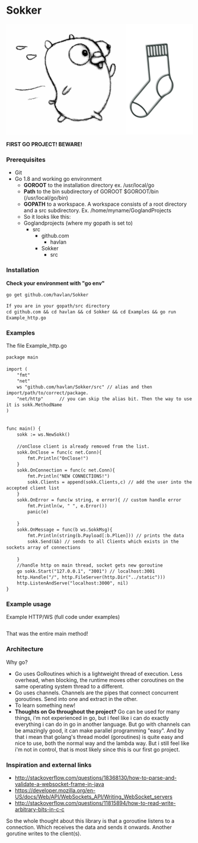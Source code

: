 # Sokker
![Alt text](/logo/sokker2.jpg?raw=true "Sokker logo")



**FIRST GO PROJECT! BEWARE!**
### Prerequisites
- Git
- Go 1.8 and working go environment
  - **GOROOT** to the installation directory ex. /usr/local/go
  - **Path** to the bin subdirectory of GOROOT $GOROOT/bin (/usr/local/go/bin)
  - **GOPATH** to a workspace. A workspace consists of a root directory and a src subdirectory. Ex. /home/myname/GoglandProjects
  - So it looks like this:
  - Goglandprojects (where my gopath is set to)
     - src 
       - github.com
         - havlan
	 	- Sokker
			- src
  
### Installation

**Check your environment with "go env"**
```
go get github.com/havlan/Sokker
```
```
If you are in your gopath/src directory
cd github.com && cd havlan && cd Sokker && cd Examples && go run Example_http.go 
```

### Examples
The file Example_http.go

```golang
package main

import (
	"fmt"
	"net"
	ws "github.com/havlan/Sokker/src" // alias and then import/path/to/correct/package. 
	"net/http"      // you can skip the alias bit. Then the way to use it is sokk.MethodName
)


func main() {
	sokk := ws.NewSokk()
	
	//onClose client is already removed from the list.
	sokk.OnClose = func(c net.Conn){
		fmt.Println("OnClose!")
	}
	sokk.OnConnection = func(c net.Conn){
		fmt.Println("NEW CONNECTIONS!")
		sokk.Clients = append(sokk.Clients,c) // add the user into the accepted client list
	}
	sokk.OnError = func(w string, e error){ // custom handle error
		fmt.Println(w, " ", e.Error())
		panic(e)
		
	}
	sokk.OnMessage = func(b ws.SokkMsg){
		fmt.Println(string(b.Payload[:b.PlLen])) // prints the data
		sokk.Send(&b) // sends to all Clients which exists in the sockets array of connections
		
	}
	//handle http on main thread, socket gets new goroutine
	go sokk.Start("127.0.0.1", "3001") // localhost:3001
	http.Handle("/", http.FileServer(http.Dir("../static")))
	http.ListenAndServe("localhost:3000", nil)
}

```

### Example usage
Example HTTP/WS (full code under examples)
```golang

```
That was the entire main method!

### Architecture

Why go?
- Go uses GoRoutines which is a lightweight thread of execution. Less overhead, when blocking, the runtime moves other coroutines on the same operating system thread to a different.  
- Go uses channels. Channels are the pipes that connect concurrent goroutines. Send into one and extract in the other.
- To learn something new!  
- **Thoughts on Go throughout the project?** Go can be used for many things, i'm not experienced in go, but i feel like i can do exactly everything i can do in go in another language. But go with channels can be amazingly good, it can make parallel programming "easy". And by that i mean that golang's thread model (goroutines) is quite easy and nice to use, both the normal way and the lambda way. But i still feel like i'm not in control, that is most likely since this is our first go project.



### Inspiration and external links
- http://stackoverflow.com/questions/18368130/how-to-parse-and-validate-a-websocket-frame-in-java
- https://developer.mozilla.org/en-US/docs/Web/API/WebSockets_API/Writing_WebSocket_servers
- http://stackoverflow.com/questions/11815894/how-to-read-write-arbitrary-bits-in-c-c

So the whole thought about this library is that a goroutine listens to a connection. Which receives the data and sends it onwards. Another gorutine writes to the client(s). 
